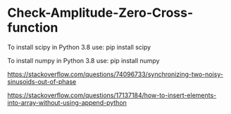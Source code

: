 # Check-Amplitude-Zero-Cross-function

To install scipy in Python 3.8 use: pip install scipy

To install numpy in Python 3.8 use: pip install numpy

https://stackoverflow.com/questions/74096733/synchronizing-two-noisy-sinusoids-out-of-phase

https://stackoverflow.com/questions/17137184/how-to-insert-elements-into-array-without-using-append-python
